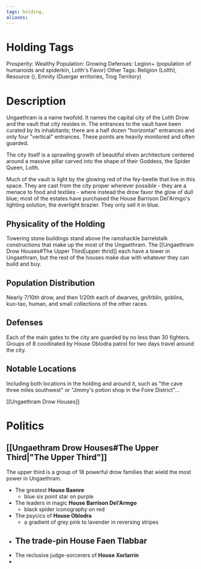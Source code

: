 ```yaml
---
tags: holding,
aliases:
---
```


# Holding Tags
Prosperity: Wealthy
Population: Growing
Defenses: Legion+ (population of humanoids and spiderkin, Lolth's Favor)
Other Tags: Religion (Lolth), Resource (), Emnity (Duergar erritories, Trog Territory)

# Description
Ungaethram is a name twofold. It names the capital city of the Lolth Drow and the vault that city resides in. The entrances to the vault have been curated by its inhabitants; there are a half dozen "horizontal" entrances and only four "vertical" entrances. These points are heavily monitored and often guarded. 

The city itself is a sprawling growth of beautiful elven architecture centered around a massive pillar carved into the shape of their Goddess, the Spider Queen, Lolth.

Much of the vault is light by the glowing red of the fey-beetle that live in this space. They are cast from the city proper wherever possible - they are a menace to food and textiles - where instead the drow favor the glow of dull blue; most of the estates have purchased the House Barrison Del'Armgo's lighting solution, the everlight brazier. They only sell it in blue. 
## Physicality of the Holding
Towering stone buildings stand above the ramshackle barrelstalk constructions that make up the most of the Ungaethram. The [[Ungaethram Drow Houses#The Upper Third|upper thrid]] each have a tower in Ungaethram, but the rest of the houses make due with whatever they can build and buy. 
## Population Distribution
Nearly 7/10th drow, and then 1/20th each of dwarves, gnifrblin, goblins, kuo-tao, human, and small collections of the other races.

## Defenses
Each of the main gates to the city are guarded by no less than 30 fighters. Groups of 8 coodinated by House Oblodra patrol for two days travel around the city.

## Notable Locations
Including both locations in the holding and around it, such as "the cave three miles southwest" or "Jimmy's potion shop in the Foire District"...

[[Ungaethram Drow Houses]]

# Politics
## [[Ungaethram Drow Houses#The Upper Third|"The Upper Third"]]
The upper third is a group of 18 powerful drow families that wield the most power in Ungaethram. 

- The greatest **House Baenre**
	- blue six point star on purple
- The leaders in magic **House Barrison Del'Armgo**
	- black spider iconography on red
- The psycics of **House Oblodra**
	- a gradient of grey pink to lavender in reversing stripes
- The trade-pin **House Faen Tlabbar**
	- 
- The reclusive judge-sorcerers of **House Xorlarrin**
- 